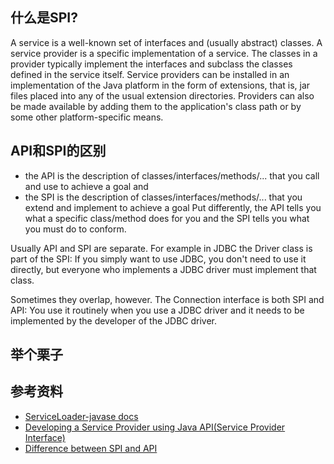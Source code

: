 ## 什么是SPI?
A service is a well-known set of interfaces and (usually abstract) classes. A service provider is a specific implementation of a service. The classes in a provider typically implement the interfaces and subclass the classes defined in the service itself. Service providers can be installed in an implementation of the Java platform in the form of extensions, that is, jar files placed into any of the usual extension directories. Providers can also be made available by adding them to the application's class path or by some other platform-specific means.


## API和SPI的区别
- the API is the description of classes/interfaces/methods/... that you call and use to achieve a goal and
- the SPI is the description of classes/interfaces/methods/... that you extend and implement to achieve a goal
Put differently, the API tells you what a specific class/method does for you and the SPI tells you what you must do to conform.

Usually API and SPI are separate. For example in JDBC the Driver class is part of the SPI: If you simply want to use JDBC, you don't need to use it directly, but everyone who implements a JDBC driver must implement that class.

Sometimes they overlap, however. The Connection interface is both SPI and API: You use it routinely when you use a JDBC driver and it needs to be implemented by the developer of the JDBC driver.


## 举个栗子

## 参考资料
- [ServiceLoader-javase docs](http://docs.oracle.com/javase/6/docs/api/java/util/ServiceLoader.html)
- [Developing a Service Provider using Java API(Service Provider Interface)](http://blog.csdn.net/fenglibing/article/details/7083526)
- [Difference between SPI and API](http://stackoverflow.com/questions/2954372/difference-between-spi-and-api/2956803#2956803)